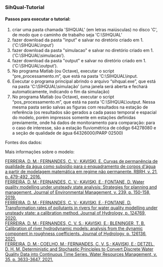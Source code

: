 ### SihQual-Tutorial
 
#### Passos para executar o tutorial:

1. criar uma pasta chamada 'SIHQUAL' (em letras maiúsculas) no disco  'C', de modo que o caminho de trabalho seja 'C:\SIHQUAL’
2. fazer download da pasta "input" e salvar no diretório criado em 1.  ('C:\SIHQUAL\input’)
3. fazer download da pasta "simulacao" e salvar no diretório criado em 1. ('C:\SIHQUAL\simulacao’).
4. fazer download da pasta "output" e salvar no diretório criado em 1. ('C:\SIHQUAL\output’). 
5. No programa Matlab (ou Octave), executar o script “pre_processamento.m”, que está na pasta 'C:\SIHQUAL\input.
6. Executar o programa principal abrindo o arquivo “sihqual.exe”, que está na pasta 'C:\SIHQUAL\simulação’ (uma janela será aberta e fechará automaticamente, indicando o fim da simulação)  
7. No programa Matlab (ou Octave), executar o script “pos_processamento.m”, que está na pasta 'C:\SIHQUAL\output. Nessa mesma pasta serão salvas as figuras com resultados na estação de referência (os resultados são gerados a cada passo temporal e espacial do modelo, porém impressos somente em estações definidas previamente, onde há dados de monitoramento para comparação: para o caso de interesse, são a estação fluviométrica de código 64278080 e a seção de qualidade de água 64326000/PARP 02500)

Fontes dos dados:

Mais informações sobre o modelo: 

<a href="https://www.google.com/url?q=https%3A%2F%2Fwww.scielo.br%2Fscielo.php%3Fscript%3Dsci_arttext%26pid%3DS2318-03312016000300479%26lng%3Dpt%26tlng%3Dpt&sa=D&sntz=1&usg=AFQjCNFhRJR5D6ZhUmkEgetpkDUXsS7ZaQ" target="_blank">
  FERREIRA, D. M.; FERNANDES, C. V.; KAVISKI, E. Curvas de permanência de qualidade da água como subsídio para o enquadramento de corpos d'água a partir de modelagem matemática em regime não permanente. RBRH, v. 21, p. 479-492, 2016.
</a>

<br />

<a href="https://www.google.com/url?q=https%3A%2F%2Fwww.sciencedirect.com%2Fscience%2Farticle%2Fpii%2FS0301479719303500%3Fvia%253Dihub&sa=D&sntz=1&usg=AFQjCNGM6sRCMV9IQjocyveUvpp4j1HiEw" target="_blank">
  FERREIRA, D. M.; FERNANDES, C. V.; KAVISKI, E.; FONTANE, D. Water quality modelling under unsteady state analysis: Strategies for planning and management. Journal of Environmental Management, v. 239, p. 150-158, 2019.
</a>

<br />

<a href="https://www.google.com/url?q=https%3A%2F%2Fwww.sciencedirect.com%2Fscience%2Farticle%2Fabs%2Fpii%2FS0022169420302298%3Fvia%253Dihub&sa=D&sntz=1&usg=AFQjCNHs0UbCovvvyqU8_ZOYxOBKeC68HA" target="_blank">
  FERREIRA, D. M.; FERNANDES, C. V.; KAVISKI, E.; FONTANE, D. Transformation rates of pollutants in rivers for water quality modelling under unsteady state: a calibration method. Journal of Hydrology, p. 124769, 2020.
</a>

<br />

<a href="https://www.google.com/url?q=https%3A%2F%2Fwww.sciencedirect.com%2Fscience%2Farticle%2Fabs%2Fpii%2FS0022169421001839%3Fvia%253Dihub&sa=D&sntz=1&usg=AFQjCNGecftxGNPs4X09sxzujFpL-hBcCw" target="_blank">
  FERREIRA, D. M.; FERNANDES, C. V. S.; KAVISKI, E.; BLENINGER, T. B. Calibration of river hydrodynamic models: analysis from the dynamic component in roughness coefficients. Journal of Hydrology, p. 126136, 2021.
</a>

<br />

<a href="https://link.springer.com/article/10.1007%2Fs11269-021-02908-1" target="_blank">
  FERREIRA, D. M.; COELHO, M.; FERNANDES, C. V. S.; KAVISKI, E.; DETZEL, D. H. M. Deterministic and Stochastic Principles to Convert Discrete Water Quality Data into Continuous Time Series. Water Resources Management, v. 35, p. 3633-3647, 2021.
</a>
